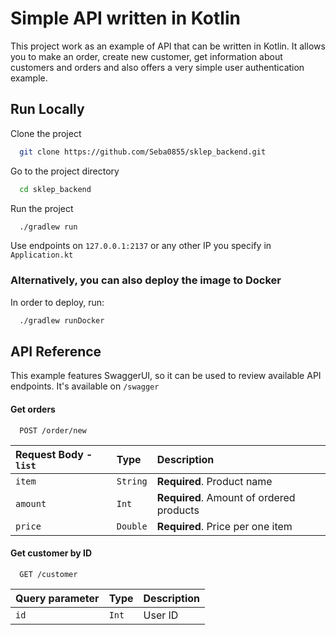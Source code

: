 # Simple API written in Kotlin
This project work as an example of API that can be written in Kotlin. It allows you to make an order, create new customer, get information about customers and orders and also offers a very simple user authentication example.

## Run Locally

Clone the project

```bash
  git clone https://github.com/Seba0855/sklep_backend.git
```

Go to the project directory

```bash
  cd sklep_backend
```

Run the project

```bash
  ./gradlew run
```

Use endpoints on `127.0.0.1:2137` or any other IP you specify in `Application.kt`

### Alternatively, you can also deploy the image to Docker

In order to deploy, run:
```bash
  ./gradlew runDocker
```


## API Reference

This example features SwaggerUI, so it can be used to review available API endpoints. It's available on `/swagger`

#### Get orders

```http
  POST /order/new
```

| Request Body - `list` | Type     | Description   |
| :-------- | :------- | :-------------------------------- |
| `item` | `String` | **Required**. Product name |
| `amount` | `Int` | **Required**. Amount of ordered products |
| `price` | `Double` | **Required**. Price per one item |

#### Get customer by ID

```http
  GET /customer
```
| Query parameter | Type     | Description    |
| :-------- | :------- | :-------------------------------- |
| `id` | `Int` | User ID |

